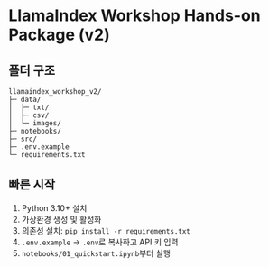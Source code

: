 # LlamaIndex Workshop Hands-on Package (v2)

## 폴더 구조
```
llamaindex_workshop_v2/
├─ data/
│  ├─ txt/
│  ├─ csv/
│  └─ images/
├─ notebooks/
├─ src/
├─ .env.example
└─ requirements.txt
```

## 빠른 시작
1) Python 3.10+ 설치
2) 가상환경 생성 및 활성화
3) 의존성 설치: `pip install -r requirements.txt`
4) `.env.example` → `.env`로 복사하고 API 키 입력
5) `notebooks/01_quickstart.ipynb`부터 실행
